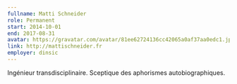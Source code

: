 ```yaml
---
fullname: Matti Schneider
role: Permanent
start: 2014-10-01
end: 2017-08-31
avatar: https://gravatar.com/avatar/81ee62724136cc42065a0af37aa0edc1.jpg?s=512
link: http://mattischneider.fr
employer: dinsic
---
```


Ingénieur transdisciplinaire. Sceptique des aphorismes autobiographiques.
